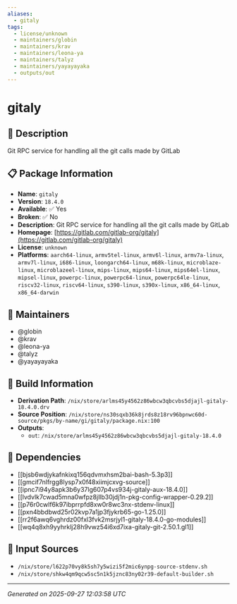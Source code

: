 ```yaml
---
aliases:
  - gitaly
tags:
  - license/unknown
  - maintainers/globin
  - maintainers/krav
  - maintainers/leona-ya
  - maintainers/talyz
  - maintainers/yayayayaka
  - outputs/out
---
```


# gitaly

## 📝 Description

Git RPC service for handling all the git calls made by GitLab

## 📋 Package Information

- **Name**: `gitaly`
- **Version**: `18.4.0`
- **Available**: ✅ Yes
- **Broken**: ✅ No
- **Description**: Git RPC service for handling all the git calls made by GitLab
- **Homepage**: [https://gitlab.com/gitlab-org/gitaly](https://gitlab.com/gitlab-org/gitaly)
- **License**: `unknown`
- **Platforms**: `aarch64-linux`, `armv5tel-linux`, `armv6l-linux`, `armv7a-linux`, `armv7l-linux`, `i686-linux`, `loongarch64-linux`, `m68k-linux`, `microblaze-linux`, `microblazeel-linux`, `mips-linux`, `mips64-linux`, `mips64el-linux`, `mipsel-linux`, `powerpc-linux`, `powerpc64-linux`, `powerpc64le-linux`, `riscv32-linux`, `riscv64-linux`, `s390-linux`, `s390x-linux`, `x86_64-linux`, `x86_64-darwin`
## 👥 Maintainers

- @globin
- @krav
- @leona-ya
- @talyz
- @yayayayaka


## 🔧 Build Information

- **Derivation Path**: `/nix/store/arlms45y4562z86wbcw3qbcvbs5djajl-gitaly-18.4.0.drv`
- **Source Position**: `/nix/store/ns30sqxb36k8jrds8z18rv96bpnwc60d-source/pkgs/by-name/gi/gitaly/package.nix:100`
- **Outputs**:
  - `out`:  `/nix/store/arlms45y4562z86wbcw3qbcvbs5djajl-gitaly-18.4.0`

## 🔗 Dependencies

- [[bjsb6wdjykafnkixq156qdvmxhsm2bai-bash-5.3p3]]
- [[gmcif7nlfrgg8lysp7x0f48xiimjcxvg-source]]
- [[ipnc7i94y8apk3b6y37lg607p4vs934j-gitaly-aux-18.4.0]]
- [[lvdvlk7cwad5mna0wfpz8jllb30jdj1n-pkg-config-wrapper-0.29.2]]
- [[p76r0cwlf6k97ibprrpfd8xw0r8wc3nx-stdenv-linux]]
- [[pxn4bbdbwd25r02kvp7a1jp3fjykrb65-go-1.25.0]]
- [[rr2f6awq6vghrdz00fxl3fvk2msrjyl1-gitaly-18.4.0-go-modules]]
- [[wq4q8xh9yyhrklj28h9vwz54i6xd7ixa-gitaly-git-2.50.1.gl1]]

## 📁 Input Sources

- `/nix/store/l622p70vy8k5sh7y5wizi5f2mic6ynpg-source-stdenv.sh`
- `/nix/store/shkw4qm9qcw5sc5n1k5jznc83ny02r39-default-builder.sh`

---
*Generated on 2025-09-27 12:03:58 UTC*
